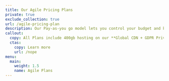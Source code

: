 ```yaml
---
title: Our Agile Pricing Plans
private: true
exclude_collection: true
url: /agile-pricing-plan
description: Our Pay-as-you go model lets you control your budget and keeps our team accountable.
callout:
  copy: All Plans include 400gb hosting on our **Global CDN + GDPR Privacy Compliance** implementation and maintenance.
  ctas:
    copy: Learn more
    url: /nope
menu:
  main:
    weight: 1.5
    name: Agile Plans
---
```

